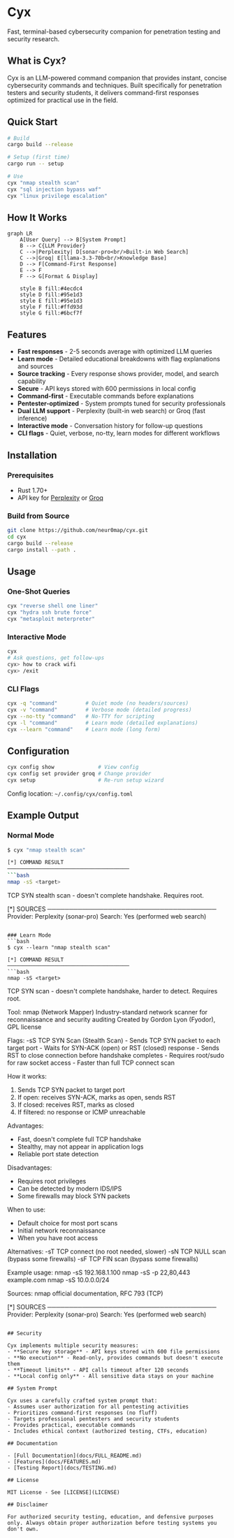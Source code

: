 # Cyx

Fast, terminal-based cybersecurity companion for penetration testing and security research.

## What is Cyx?

Cyx is an LLM-powered command companion that provides instant, concise cybersecurity commands and techniques. Built specifically for penetration testers and security students, it delivers command-first responses optimized for practical use in the field.

## Quick Start

```bash
# Build
cargo build --release

# Setup (first time)
cargo run -- setup

# Use
cyx "nmap stealth scan"
cyx "sql injection bypass waf"
cyx "linux privilege escalation"
```

## How It Works

```mermaid
graph LR
    A[User Query] --> B[System Prompt]
    B --> C{LLM Provider}
    C -->|Perplexity| D[sonar-pro<br/>Built-in Web Search]
    C -->|Groq| E[llama-3.3-70b<br/>Knowledge Base]
    D --> F[Command-First Response]
    E --> F
    F --> G[Format & Display]

    style B fill:#4ecdc4
    style D fill:#95e1d3
    style E fill:#95e1d3
    style F fill:#ffd93d
    style G fill:#6bcf7f
```

## Features

- **Fast responses** - 2-5 seconds average with optimized LLM queries
- **Learn mode** - Detailed educational breakdowns with flag explanations and sources
- **Source tracking** - Every response shows provider, model, and search capability
- **Secure** - API keys stored with 600 permissions in local config
- **Command-first** - Executable commands before explanations
- **Pentester-optimized** - System prompts tuned for security professionals
- **Dual LLM support** - Perplexity (built-in web search) or Groq (fast inference)
- **Interactive mode** - Conversation history for follow-up questions
- **CLI flags** - Quiet, verbose, no-tty, learn modes for different workflows

## Installation

### Prerequisites

- Rust 1.70+
- API key for [Perplexity](https://www.perplexity.ai/settings/api) or [Groq](https://console.groq.com)

### Build from Source

```bash
git clone https://github.com/neur0map/cyx.git
cd cyx
cargo build --release
cargo install --path .
```

## Usage

### One-Shot Queries
```bash
cyx "reverse shell one liner"
cyx "hydra ssh brute force"
cyx "metasploit meterpreter"
```

### Interactive Mode
```bash
cyx
# Ask questions, get follow-ups
cyx> how to crack wifi
cyx> /exit
```

### CLI Flags
```bash
cyx -q "command"         # Quiet mode (no headers/sources)
cyx -v "command"         # Verbose mode (detailed progress)
cyx --no-tty "command"   # No-TTY for scripting
cyx -l "command"         # Learn mode (detailed explanations)
cyx --learn "command"    # Learn mode (long form)
```

## Configuration

```bash
cyx config show              # View config
cyx config set provider groq # Change provider
cyx setup                    # Re-run setup wizard
```

Config location: `~/.config/cyx/config.toml`

## Example Output

### Normal Mode
```bash
$ cyx "nmap stealth scan"

[*] COMMAND RESULT
───────────────────────────────────────
```bash
nmap -sS <target>
```
TCP SYN stealth scan - doesn't complete handshake. Requires root.

[*] SOURCES
───────────────────────────────────────
Provider: Perplexity (sonar-pro)
Search: Yes (performed web search)
```

### Learn Mode
```bash
$ cyx --learn "nmap stealth scan"

[*] COMMAND RESULT
───────────────────────────────────────
```bash
nmap -sS <target>
```
TCP SYN scan - doesn't complete handshake, harder to detect. Requires root.

Tool: nmap (Network Mapper)
  Industry-standard network scanner for reconnaissance and security auditing
  Created by Gordon Lyon (Fyodor), GPL license

Flags:
  -sS    TCP SYN Scan (Stealth Scan)
         - Sends TCP SYN packet to each target port
         - Waits for SYN-ACK (open) or RST (closed) response
         - Sends RST to close connection before handshake completes
         - Requires root/sudo for raw socket access
         - Faster than full TCP connect scan

How it works:
  1. Sends TCP SYN packet to target port
  2. If open: receives SYN-ACK, marks as open, sends RST
  3. If closed: receives RST, marks as closed
  4. If filtered: no response or ICMP unreachable

Advantages:
  - Fast, doesn't complete full TCP handshake
  - Stealthy, may not appear in application logs
  - Reliable port state detection

Disadvantages:
  - Requires root privileges
  - Can be detected by modern IDS/IPS
  - Some firewalls may block SYN packets

When to use:
  - Default choice for most port scans
  - Initial network reconnaissance
  - When you have root access

Alternatives:
  -sT    TCP connect (no root needed, slower)
  -sN    TCP NULL scan (bypass some firewalls)
  -sF    TCP FIN scan (bypass some firewalls)

Example usage:
  nmap -sS 192.168.1.100
  nmap -sS -p 22,80,443 example.com
  nmap -sS 10.0.0.0/24

Sources: nmap official documentation, RFC 793 (TCP)

[*] SOURCES
───────────────────────────────────────
Provider: Perplexity (sonar-pro)
Search: Yes (performed web search)
```

## Security

Cyx implements multiple security measures:
- **Secure key storage** - API keys stored with 600 file permissions
- **No execution** - Read-only, provides commands but doesn't execute them
- **Timeout limits** - API calls timeout after 120 seconds
- **Local config only** - All sensitive data stays on your machine

## System Prompt

Cyx uses a carefully crafted system prompt that:
- Assumes user authorization for all pentesting activities
- Prioritizes command-first responses (no fluff)
- Targets professional pentesters and security students
- Provides practical, executable commands
- Includes ethical context (authorized testing, CTFs, education)

## Documentation

- [Full Documentation](docs/FULL_README.md)
- [Features](docs/FEATURES.md)
- [Testing Report](docs/TESTING.md)

## License

MIT License - See [LICENSE](LICENSE)

## Disclaimer

For authorized security testing, education, and defensive purposes only. Always obtain proper authorization before testing systems you don't own.

